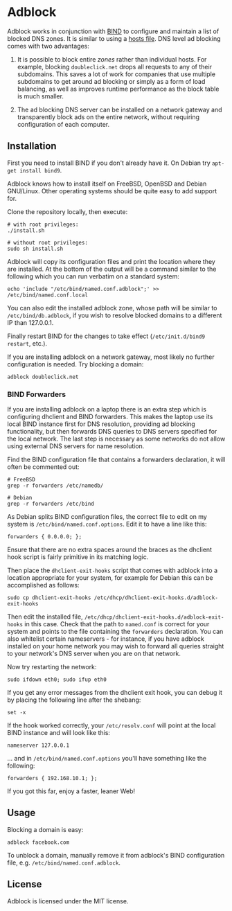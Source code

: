 # Adblock

Adblock works in conjunction with [BIND](https://www.isc.org/downloads/bind/)
to configure and maintain a list of blocked DNS zones.
It is similar to using a [hosts file](http://someonewhocares.org/hosts/).
DNS level ad blocking comes with two advantages:

1. It is possible to block entire *zones* rather than individual hosts.
For example, blocking `doubleclick.net` drops all requests to any of their
subdomains. This saves a lot of work for companies that use multiple
subdomains to get around ad blocking or simply as a form of load balancing,
as well as improves runtime performance as the block table is much smaller.

2. The ad blocking DNS server can be installed on a network gateway and
transparently block ads on the entire network, without requiring configuration
of each computer.

## Installation

First you need to install BIND if you don't already have it.
On Debian try `apt-get install bind9`.

Adblock knows how to install itself on FreeBSD, OpenBSD and Debian GNU/Linux.
Other operating systems should be quite easy to add support for.

Clone the repository locally, then execute:

    # with root privileges:
    ./install.sh

    # without root privileges:
    sudo sh install.sh
    
Adblock will copy its configuration files and print the location where
they are installed. At the bottom of the output will be a command similar
to the following which you can run verbatim on a standard system:

    echo 'include "/etc/bind/named.conf.adblock";' >> /etc/bind/named.conf.local

You can also edit the installed adblock zone, whose path will be similar to
`/etc/bind/db.adblock`, if you wish to resolve blocked domains to a
different IP than 127.0.0.1.

Finally restart BIND for the changes to take effect
(`/etc/init.d/bind9 restart`, etc.).

If you are installing adblock on a network gateway, most likely no further
configuration is needed. Try blocking a domain:

    adblock doubleclick.net

### BIND Forwarders

If you are installing adblock on a laptop there is
an extra step which is configuring dhclient and BIND forwarders.
This makes the laptop use its local BIND instance first for DNS resolution,
providing ad blocking functionality, but then forwards DNS queries to
DNS servers specified for the local network. The last step is necessary
as some networks do not allow using external DNS servers for name resolution.

Find the BIND configuration file that contains a forwarders declaration,
it will often be commented out:

    # FreeBSD
    grep -r forwarders /etc/namedb/
    
    # Debian
    grep -r forwarders /etc/bind

As Debian splits BIND configuration files, the correct file to edit
on my system is `/etc/bind/named.conf.options`.
Edit it to have a line like this:

    forwarders { 0.0.0.0; };

Ensure that there are no extra spaces around the braces as the dhclient
hook script is fairly primitive in its matching logic.

Then place the `dhclient-exit-hooks` script that comes with adblock
into a location appropriate for your system, for example for Debian
this can be accomplished as follows:

    sudo cp dhclient-exit-hooks /etc/dhcp/dhclient-exit-hooks.d/adblock-exit-hooks

Then edit the installed file, `/etc/dhcp/dhclient-exit-hooks.d/adblock-exit-hooks`
in this case. Check that the path to `named.conf` is correct for your system
and points to the file containing the `forwarders` declaration.
You can also whitelist certain nameservers - for instance,
if you have adblock installed on your home network you may wish to
forward all queries straight to your network's DNS server when you are
on that network.

Now try restarting the network:

    sudo ifdown eth0; sudo ifup eth0

If you get any error messages from the dhclient exit hook, you can debug it
by placing the following line after the shebang:

    set -x
    
If the hook worked correctly, your `/etc/resolv.conf` will point
at the local BIND instance and will look like this:

    nameserver 127.0.0.1

... and in `/etc/bind/named.conf.options` you'll have something like the
following:

    forwarders { 192.168.10.1; };

If you got this far, enjoy a faster, leaner Web!

## Usage

Blocking a domain is easy:

    adblock facebook.com

To unblock a domain, manually remove it from adblock's BIND configuration
file, e.g. `/etc/bind/named.conf.adblock`.

## License

Adblock is licensed under the MIT license.
